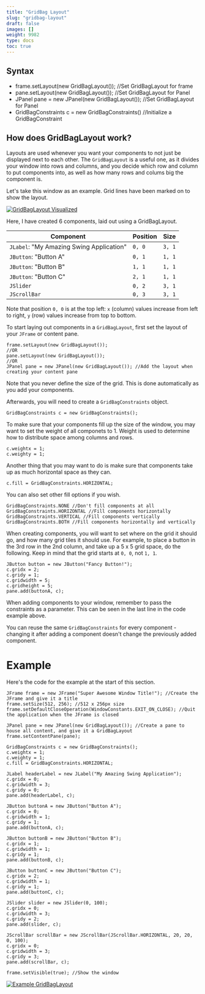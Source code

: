 ```yaml
---
title: "GridBag Layout"
slug: "gridbag-layout"
draft: false
images: []
weight: 9982
type: docs
toc: true
---
```


## Syntax
 - frame.setLayout(new GridBagLayout()); //Set GridBagLayout for frame
 - pane.setLayout(new GridBagLayout()); //Set GridBagLayout for Panel
 - JPanel pane = new JPanel(new GridBagLayout()); //Set GridBagLayout for Panel
 - GridBagConstraints c = new GridBagConstraints() //Initialize a GridBagConstraint

## How does GridBagLayout work?
Layouts are used whenever you want your components to not just be displayed next to each other. The `GridBagLayout` is a useful one, as it divides your window into rows and columns, and you decide which row and column to put components into, as well as how many rows and colums big the component is.

Let's take this window as an example. Grid lines have been marked on to show the layout.

[![GridBagLayout Visualized][1]][1]

Here, I have created 6 components, laid out using a GridBagLayout.

|Component|Position|Size|
|---|---|---|
|`JLabel`: "My Amazing Swing Application"|`0, 0`|`3, 1`|
|`JButton`: "Button A"|`0, 1`|`1, 1`|
|`JButton`: "Button B"|`1, 1`|`1, 1`|
|`JButton`: "Button C"|`2, 1`|`1, 1`|
|`JSlider`|`0, 2`|`3, 1`|
|`JScrollBar`|`0, 3`|`3, 1`|

Note that position `0, 0` is at the top left: `x` (column) values increase from left to right, `y` (row) values increase from top to bottom.

To start laying out components in a `GridBagLayout`, first set the layout of your `JFrame` or content pane.

    frame.setLayout(new GridBagLayout());
    //OR
    pane.setLayout(new GridBagLayout());
    //OR
    JPanel pane = new JPanel(new GridBagLayout()); //Add the layout when creating your content pane

Note that you never define the size of the grid. This is done automatically as you add your components.

Afterwards, you will need to create a `GridBagConstraints` object.

    GridBagConstraints c = new GridBagConstraints();

To make sure that your components fill up the size of the window, you may want to set the weight of all componets to 1. Weight is used to determine how to distribute space among columns and rows.

    c.weightx = 1;
    c.weighty = 1;

Another thing that you may want to do is make sure that components take up as much horizontal space as they can.

    c.fill = GridBagConstraints.HORIZONTAL;

You can also set other fill options if you wish.

    GridBagConstraints.NONE //Don't fill components at all
    GridBagConstraints.HORIZONTAL //Fill components horizontally
    GridBagConstraints.VERTICAL //Fill components vertically
    GridBagConstraints.BOTH //Fill components horizontally and vertically

When creating components, you will want to set where on the grid it should go, and how many grid tiles it should use. For example, to place a button in the 3rd row in the 2nd column, and take up a 5 x 5 grid space, do the following. Keep in mind that the grid starts at `0, 0`, not `1, 1`.

    JButton button = new JButton("Fancy Button!");
    c.gridx = 2;
    c.gridy = 1;
    c.gridwidth = 5;
    c.gridheight = 5;
    pane.add(buttonA, c);

When adding components to your window, remember to pass the constraints as a parameter. This can be seen in the last line in the code example above.

You can reuse the same `GridBagConstraints` for every component - changing it after adding a component doesn't change the previously added component.

Example
=======

Here's the code for the example at the start of this section.

    JFrame frame = new JFrame("Super Awesome Window Title!"); //Create the JFrame and give it a title
    frame.setSize(512, 256); //512 x 256px size
    frame.setDefaultCloseOperation(WindowConstants.EXIT_ON_CLOSE); //Quit the application when the JFrame is closed

    JPanel pane = new JPanel(new GridBagLayout()); //Create a pane to house all content, and give it a GridBagLayout
    frame.setContentPane(pane);

    GridBagConstraints c = new GridBagConstraints();
    c.weightx = 1;
    c.weighty = 1;
    c.fill = GridBagConstraints.HORIZONTAL;

    JLabel headerLabel = new JLabel("My Amazing Swing Application");
    c.gridx = 0;
    c.gridwidth = 3;
    c.gridy = 0;
    pane.add(headerLabel, c);

    JButton buttonA = new JButton("Button A");
    c.gridx = 0;
    c.gridwidth = 1;
    c.gridy = 1;
    pane.add(buttonA, c);

    JButton buttonB = new JButton("Button B");
    c.gridx = 1;
    c.gridwidth = 1;
    c.gridy = 1;
    pane.add(buttonB, c);

    JButton buttonC = new JButton("Button C");
    c.gridx = 2;
    c.gridwidth = 1;
    c.gridy = 1;
    pane.add(buttonC, c);

    JSlider slider = new JSlider(0, 100);
    c.gridx = 0;
    c.gridwidth = 3;
    c.gridy = 2;
    pane.add(slider, c);

    JScrollBar scrollBar = new JScrollBar(JScrollBar.HORIZONTAL, 20, 20, 0, 100);
    c.gridx = 0;
    c.gridwidth = 3;
    c.gridy = 3;
    pane.add(scrollBar, c);

    frame.setVisible(true); //Show the window

[![Example GridBagLayout][2]][2]


  [1]: http://i.stack.imgur.com/7XiWk.png
  [2]: http://i.stack.imgur.com/n05th.png

